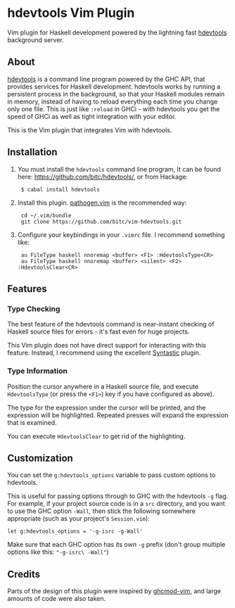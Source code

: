hdevtools Vim Plugin
====================

Vim plugin for Haskell development powered by the lightning fast
[hdevtools](<https://github.com/bitc/hdevtools/>) background server.


About
-----

[hdevtools](<https://github.com/bitc/hdevtools/>) is a command line program
powered by the GHC API, that provides services for Haskell development.
hdevtools works by running a persistent process in the background, so that your
Haskell modules remain in memory, instead of having to reload everything each
time you change only one file. This is just like `:reload` in GHCi - with
hdevtools you get the speed of GHCi as well as tight integration with your
editor.

This is the Vim plugin that integrates Vim with hdevtools.


Installation
------------

1. You must install the `hdevtools` command line program, It can be found
   here: <https://github.com/bitc/hdevtools/>, or from Hackage:

        $ cabal install hdevtools

2. Install this plugin. [pathogen.vim](<https://github.com/tpope/vim-pathogen/>)
   is the recommended way:

        cd ~/.vim/bundle
        git clone https://github.com/bitc/vim-hdevtools.git

3. Configure your keybindings in your `.vimrc` file. I recommend something
   like:

        au FileType haskell nnoremap <buffer> <F1> :HdevtoolsType<CR>
        au FileType haskell nnoremap <buffer> <silent> <F2> :HdevtoolsClear<CR>


Features
--------

### Type Checking ###

The best feature of the hdevtools command is near-instant checking of Haskell
source files for errors - it's fast even for huge projects.

This Vim plugin does not have direct support for interacting with this feature.
Instead, I recommend using the excellent
[Syntastic](<https://github.com/scrooloose/syntastic>) plugin.

### Type Information ###

Position the cursor anywhere in a Haskell source file, and execute
`HdevtoolsType` (or press the `<F1>`) key if you have configured as above).

The type for the expression under the cursor will be printed, and the
expression will be highlighted. Repeated presses will expand the expression
that is examined.

You can execute `HdevtoolsClear` to get rid of the highlighting.

Customization
-------------

You can set the `g:hdevtools_options` variable to pass custom options to
hdevtools.

This is useful for passing options through to GHC with the hdevtools `-g`
flag. For example, if your project source code is in a `src` directory,
and you want to use the GHC option `-Wall`, then stick the following somewhere
appropriate (such as your project's `Session.vim`):

    let g:hdevtools_options = '-g-isrc -g-Wall'

Make sure that each GHC option has its own `-g` prefix (don't group multiple
options like this: `"-g-isrc\ -Wall"`)


Credits
-------

Parts of the design of this plugin were inspired by
[ghcmod-vim](<https://github.com/eagletmt/ghcmod-vim/>), and large amounts of
code were also taken.
